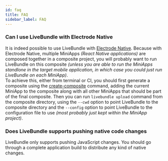 ```yaml
---
id: faq
title: FAQ
sidebar_label: FAQ
---
```


### Can I use LiveBundle with Electrode Native

It is indeed possible to use LiveBundle with [Electrode Native][1]. Because with Electrode Native, multiple MiniApps _(React Native applications)_ are composed together in a composite project, you will probably want to run LiveBundle on this composite _(unless you are able to run the MiniApps standlone in the target mobile application, in which case you could just run LiveBundle on each MiniApp)_.<br/>
To achieve this, either from terminal or CI, you should first generate a composite using the [create-composite][2] command, adding the current MiniApp to the composite along with all other MiniApps that should be part of the final composite. Then you can run `livebundle upload` command from the composite directory, using the `--cwd` option to point LiveBundle to the composite directory and the `--config` option to point LiveBundle to the configuration file to use _(most probably just kept within the MiniApp project)_.

### Does LiveBundle supports pushing native code changes

LiveBundle only supports pushing JavaScript changes. You should go through a complete application build to distribute any kind of native changes.

[1]: https://github.com/electrode-io/electrode-native
[2]: https://native.electrode.io/cli-commands/create-composite
